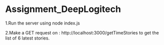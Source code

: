 # Assignment_DeepLogitech

1.Run the server using node index.js

2.Make a GET request on : http://localhost:3000/getTimeStories to get the list of 6 latest stories.